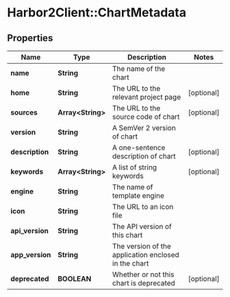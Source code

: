 # Harbor2Client::ChartMetadata

## Properties
Name | Type | Description | Notes
------------ | ------------- | ------------- | -------------
**name** | **String** | The name of the chart | 
**home** | **String** | The URL to the relevant project page | [optional] 
**sources** | **Array&lt;String&gt;** | The URL to the source code of chart | [optional] 
**version** | **String** | A SemVer 2 version of chart | 
**description** | **String** | A one-sentence description of chart | [optional] 
**keywords** | **Array&lt;String&gt;** | A list of string keywords | [optional] 
**engine** | **String** | The name of template engine | 
**icon** | **String** | The URL to an icon file | 
**api_version** | **String** | The API version of this chart | 
**app_version** | **String** | The version of the application enclosed in the chart | 
**deprecated** | **BOOLEAN** | Whether or not this chart is deprecated | [optional] 


